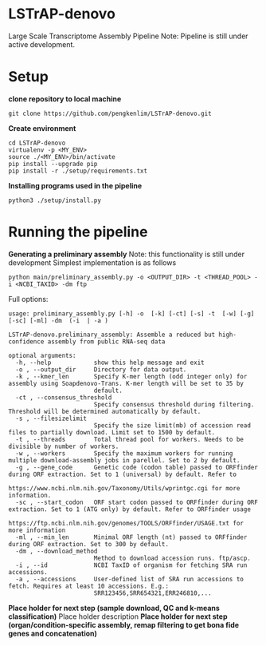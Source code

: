 # LSTrAP-denovo
 Large Scale Transcriptome Assembly Pipeline
 Note: Pipeline is still under active development.

# Setup
**clone repository to local machine**
```
git clone https://github.com/pengkenlim/LSTrAP-denovo.git
```
**Create environment**
```
cd LSTrAP-denovo
virtualenv -p <MY_ENV>
source ./<MY_ENV>/bin/activate
pip install --upgrade pip
pip install -r ./setup/requirements.txt
```
**Installing programs used in the pipeline**
```
python3 ./setup/install.py
```

# Running the pipeline
**Generating a preliminary assembly**
Note: this functionality is still under development
Simplest implementation is as follows
```
python main/preliminary_assembly.py -o <OUTPUT_DIR> -t <THREAD_POOL> -i <NCBI_TAXID> -dm ftp
```
Full options:
```
usage: preliminary_assembly.py [-h] -o  [-k] [-ct] [-s] -t  [-w] [-g] [-sc] [-ml] -dm  (-i  | -a )

LSTrAP-denovo.preliminary_assembly: Assemble a reduced but high-confidence assembly from public RNA-seq data

optional arguments:
  -h, --help            show this help message and exit
  -o , --output_dir     Directory for data output.
  -k , --kmer_len       Specify K-mer length (odd integer only) for assembly using Soapdenovo-Trans. K-mer length will be set to 35 by
                        default.
  -ct , --consensus_threshold
                        Specify consensus threshold during filtering. Threshold will be determined automatically by default.
  -s , --filesizelimit
                        Specify the size limit(mb) of accession read files to partially download. Limit set to 1500 by default.
  -t , --threads        Total thread pool for workers. Needs to be divisible by number of workers.
  -w , --workers        Specify the maximum workers for running multiple download-assembly jobs in parellel. Set to 2 by default.
  -g , --gene_code      Genetic code (codon table) passed to ORFfinder during ORF extraction. Set to 1 (universal) by default. Refer to
                        https://www.ncbi.nlm.nih.gov/Taxonomy/Utils/wprintgc.cgi for more information.
  -sc , --start_codon   ORF start codon passed to ORFfinder during ORF extraction. Set to 1 (ATG only) by default. Refer to ORFfinder usage
                        https://ftp.ncbi.nlm.nih.gov/genomes/TOOLS/ORFfinder/USAGE.txt for more information
  -ml , --min_len       Minimal ORF length (nt) passed to ORFfinder during ORF extraction. Set to 300 by default.
  -dm , --download_method
                        Method to download accession runs. ftp/ascp.
  -i , --id             NCBI TaxID of organism for fetching SRA run accessions.
  -a , --accessions     User-defined list of SRA run accessions to fetch. Requires at least 10 accessions. E.g.:
                        SRR123456,SRR654321,ERR246810,...
```
**Place holder for next step (sample download, QC and k-means classification)**
Place holder description
**Place holder for next step (organ/condition-specific assembly, remap filtering to get bona fide genes and concatenation)**